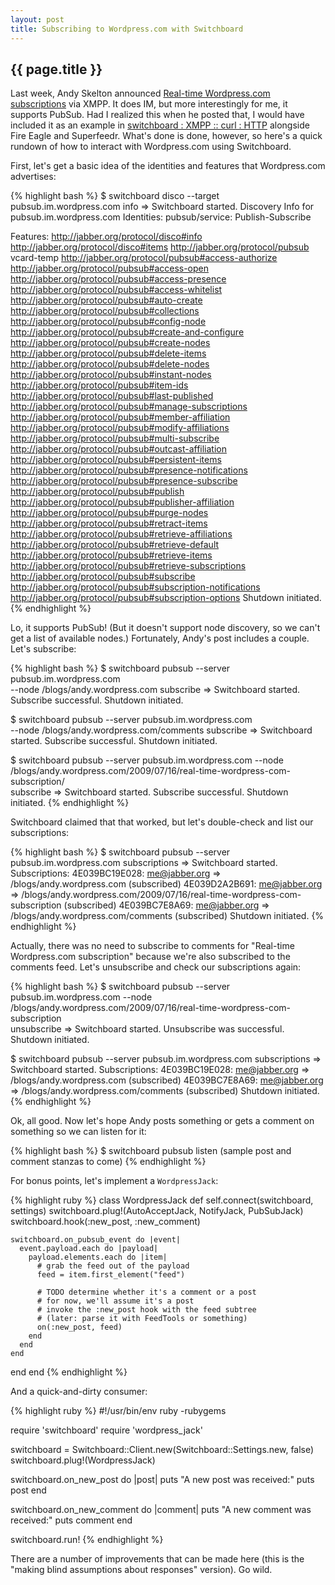 ```yaml
---
layout: post
title: Subscribing to Wordpress.com with Switchboard
---
```


## {{ page.title }}

Last week, Andy Skelton announced [Real-time Wordpress.com
subscriptions](http://andy.wordpress.com/2009/07/16/real-time-wordpress-com-subscription/)
via XMPP. It does IM, but more interestingly for me, it supports PubSub. Had I
realized this when he posted that, I would have included it as an example in
[switchboard : XMPP :: curl :
HTTP](http://mojodna.net/2009/07/16/switchboard-curl-for-xmpp.html) alongside
Fire Eagle and Superfeedr. What's done is done, however, so here's a quick
rundown of how to interact with Wordpress.com using Switchboard.

First, let's get a basic idea of the identities and features that
Wordpress.com advertises:

{% highlight bash %}
$ switchboard disco --target pubsub.im.wordpress.com info
=> Switchboard started.
Discovery Info for pubsub.im.wordpress.com
Identities:
  pubsub/service: Publish-Subscribe

Features:
  http://jabber.org/protocol/disco#info
  http://jabber.org/protocol/disco#items
  http://jabber.org/protocol/pubsub
  vcard-temp
  http://jabber.org/protocol/pubsub#access-authorize
  http://jabber.org/protocol/pubsub#access-open
  http://jabber.org/protocol/pubsub#access-presence
  http://jabber.org/protocol/pubsub#access-whitelist
  http://jabber.org/protocol/pubsub#auto-create
  http://jabber.org/protocol/pubsub#collections
  http://jabber.org/protocol/pubsub#config-node
  http://jabber.org/protocol/pubsub#create-and-configure
  http://jabber.org/protocol/pubsub#create-nodes
  http://jabber.org/protocol/pubsub#delete-items
  http://jabber.org/protocol/pubsub#delete-nodes
  http://jabber.org/protocol/pubsub#instant-nodes
  http://jabber.org/protocol/pubsub#item-ids
  http://jabber.org/protocol/pubsub#last-published
  http://jabber.org/protocol/pubsub#manage-subscriptions
  http://jabber.org/protocol/pubsub#member-affiliation
  http://jabber.org/protocol/pubsub#modify-affiliations
  http://jabber.org/protocol/pubsub#multi-subscribe
  http://jabber.org/protocol/pubsub#outcast-affiliation
  http://jabber.org/protocol/pubsub#persistent-items
  http://jabber.org/protocol/pubsub#presence-notifications
  http://jabber.org/protocol/pubsub#presence-subscribe
  http://jabber.org/protocol/pubsub#publish
  http://jabber.org/protocol/pubsub#publisher-affiliation
  http://jabber.org/protocol/pubsub#purge-nodes
  http://jabber.org/protocol/pubsub#retract-items
  http://jabber.org/protocol/pubsub#retrieve-affiliations
  http://jabber.org/protocol/pubsub#retrieve-default
  http://jabber.org/protocol/pubsub#retrieve-items
  http://jabber.org/protocol/pubsub#retrieve-subscriptions
  http://jabber.org/protocol/pubsub#subscribe
  http://jabber.org/protocol/pubsub#subscription-notifications
  http://jabber.org/protocol/pubsub#subscription-options
Shutdown initiated.
{% endhighlight %}

Lo, it supports PubSub! (But it doesn't support node discovery, so we can't
get a list of available nodes.) Fortunately, Andy's post includes a couple.
Let's subscribe:

{% highlight bash %}
$ switchboard pubsub --server pubsub.im.wordpress.com \
    --node /blogs/andy.wordpress.com subscribe
=> Switchboard started.
Subscribe successful.
Shutdown initiated.

$ switchboard pubsub --server pubsub.im.wordpress.com \
    --node /blogs/andy.wordpress.com/comments subscribe
=> Switchboard started.
Subscribe successful.
Shutdown initiated.

$ switchboard pubsub --server pubsub.im.wordpress.com --node \
     /blogs/andy.wordpress.com/2009/07/16/real-time-wordpress-com-subscription/ \
    subscribe
=> Switchboard started.
Subscribe successful.
Shutdown initiated.
{% endhighlight %}

Switchboard claimed that that worked, but let's double-check and list our
subscriptions:

{% highlight bash %}
$ switchboard pubsub --server pubsub.im.wordpress.com subscriptions
=> Switchboard started.
Subscriptions:
4E039BC19E028: me@jabber.org => /blogs/andy.wordpress.com (subscribed)
4E039D2A2B691: me@jabber.org => /blogs/andy.wordpress.com/2009/07/16/real-time-wordpress-com-subscription (subscribed)
4E039BC7E8A69: me@jabber.org => /blogs/andy.wordpress.com/comments (subscribed)
Shutdown initiated.
{% endhighlight %}

Actually, there was no need to subscribe to comments for "Real-time
Wordpress.com subscription" because we're also subscribed to the comments
feed. Let's unsubscribe and check our subscriptions again:

{% highlight bash %}
$ switchboard pubsub --server pubsub.im.wordpress.com --node \
     /blogs/andy.wordpress.com/2009/07/16/real-time-wordpress-com-subscription \
    unsubscribe
=> Switchboard started.
Unsubscribe was successful.
Shutdown initiated.

$ switchboard pubsub --server pubsub.im.wordpress.com subscriptions
=> Switchboard started.
Subscriptions:
4E039BC19E028: me@jabber.org => /blogs/andy.wordpress.com (subscribed)
4E039BC7E8A69: me@jabber.org => /blogs/andy.wordpress.com/comments (subscribed)
Shutdown initiated.
{% endhighlight %}

Ok, all good. Now let's hope Andy posts something or gets a comment on
something so we can listen for it:

{% highlight bash %}
$ switchboard pubsub listen
(sample post and comment <event /> stanzas to come)
{% endhighlight %}

For bonus points, let's implement a `WordpressJack`:

{% highlight ruby %}
class WordpressJack
  def self.connect(switchboard, settings)
    switchboard.plug!(AutoAcceptJack, NotifyJack, PubSubJack)
    switchboard.hook(:new_post, :new_comment)

    switchboard.on_pubsub_event do |event|
      event.payload.each do |payload|
        payload.elements.each do |item|
          # grab the feed out of the payload
          feed = item.first_element("feed")
          
          # TODO determine whether it's a comment or a post
          # for now, we'll assume it's a post
          # invoke the :new_post hook with the feed subtree
          # (later: parse it with FeedTools or something)
          on(:new_post, feed)
        end
      end
    end
  end
end
{% endhighlight %}

And a quick-and-dirty consumer:

{% highlight ruby %}
#!/usr/bin/env ruby -rubygems

require 'switchboard'
require 'wordpress_jack'

switchboard = Switchboard::Client.new(Switchboard::Settings.new, false)
switchboard.plug!(WordpressJack)

switchboard.on_new_post do |post|
  puts "A new post was received:"
  puts post
end

switchboard.on_new_comment do |comment|
  puts "A new comment was received:"
  puts comment
end

switchboard.run!
{% endhighlight %}

There are a number of improvements that can be made here (this is the "making
blind assumptions about responses" version).  Go wild.
